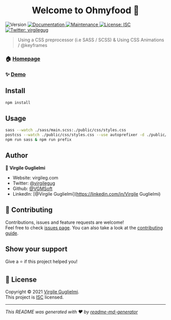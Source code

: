 <h1 align="center">Welcome to Ohmyfood 👋</h1>
<p>
  <img alt="Version" src="https://img.shields.io/badge/version-1.0.0-blue.svg?cacheSeconds=2592000" />
  <a href="https://github.com/VGMSoft/VirgileGuglielmi_3_13122020#readme" target="_blank">
    <img alt="Documentation" src="https://img.shields.io/badge/documentation-yes-brightgreen.svg" />
  </a>
  <a href="https://github.com/VGMSoft/VirgileGuglielmi_3_13122020/graphs/commit-activity" target="_blank">
    <img alt="Maintenance" src="https://img.shields.io/badge/Maintained%3F-yes-green.svg" />
  </a>
  <a href="https://github.com/VGMSoft/VirgileGuglielmi_3_13122020/blob/master/LICENSE" target="_blank">
    <img alt="License: ISC" src="https://img.shields.io/github/license/VGMSoft/Ohmyfood" />
  </a>
  <a href="https://twitter.com/virgilegug" target="_blank">
    <img alt="Twitter: virgilegug" src="https://img.shields.io/twitter/follow/virgilegug.svg?style=social" />
  </a>
</p>

> Using a CSS preprocessor (i.e SASS / SCSS) & Using CSS Animations / @keyframes

### 🏠 [Homepage](https://vgmsoft.github.io/VirgileGuglielmi_3_13122020/)

### ✨ [Demo](https://vgmsoft.github.io/VirgileGuglielmi_3_13122020/)

## Install

```sh
npm install
```

## Usage

```sh
sass --watch ./sass/main.scss:./public/css/styles.css
postcss --watch ./public/css/styles.css --use autoprefixer -d ./public/css/prefixed/
npm run sass & npm run prefix
```

## Author

👤 **Virgile Guglielmi**

* Website: virgileg.com
* Twitter: [@virgilegug](https://twitter.com/virgilegug)
* Github: [@VGMSoft](https://github.com/VGMSoft)
* LinkedIn: [@Virgile Guglielmi](https://linkedin.com/in/Virgile Guglielmi)

## 🤝 Contributing

Contributions, issues and feature requests are welcome!<br />Feel free to check [issues page](https://github.com/VGMSoft/VirgileGuglielmi_3_13122020/issues). You can also take a look at the [contributing guide](https://github.com/VGMSoft/VirgileGuglielmi_3_13122020/blob/master/CONTRIBUTING.md).

## Show your support

Give a ⭐️ if this project helped you!

## 📝 License

Copyright © 2021 [Virgile Guglielmi](https://github.com/VGMSoft).<br />
This project is [ISC](https://github.com/VGMSoft/VirgileGuglielmi_3_13122020/blob/master/LICENSE) licensed.

***
_This README was generated with ❤️ by [readme-md-generator](https://github.com/kefranabg/readme-md-generator)_